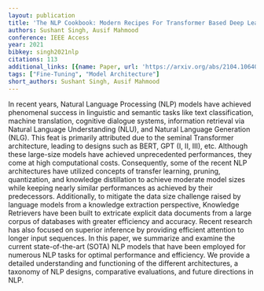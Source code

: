 ```yaml
---
layout: publication
title: 'The NLP Cookbook: Modern Recipes For Transformer Based Deep Learning Architectures'
authors: Sushant Singh, Ausif Mahmood
conference: IEEE Access
year: 2021
bibkey: singh2021nlp
citations: 113
additional_links: [{name: Paper, url: 'https://arxiv.org/abs/2104.10640'}]
tags: ["Fine-Tuning", "Model Architecture"]
short_authors: Sushant Singh, Ausif Mahmood
---
```

In recent years, Natural Language Processing (NLP) models have achieved
phenomenal success in linguistic and semantic tasks like text classification,
machine translation, cognitive dialogue systems, information retrieval via
Natural Language Understanding (NLU), and Natural Language Generation (NLG).
This feat is primarily attributed due to the seminal Transformer architecture,
leading to designs such as BERT, GPT (I, II, III), etc. Although these
large-size models have achieved unprecedented performances, they come at high
computational costs. Consequently, some of the recent NLP architectures have
utilized concepts of transfer learning, pruning, quantization, and knowledge
distillation to achieve moderate model sizes while keeping nearly similar
performances as achieved by their predecessors. Additionally, to mitigate the
data size challenge raised by language models from a knowledge extraction
perspective, Knowledge Retrievers have been built to extricate explicit data
documents from a large corpus of databases with greater efficiency and
accuracy. Recent research has also focused on superior inference by providing
efficient attention to longer input sequences. In this paper, we summarize and
examine the current state-of-the-art (SOTA) NLP models that have been employed
for numerous NLP tasks for optimal performance and efficiency. We provide a
detailed understanding and functioning of the different architectures, a
taxonomy of NLP designs, comparative evaluations, and future directions in NLP.